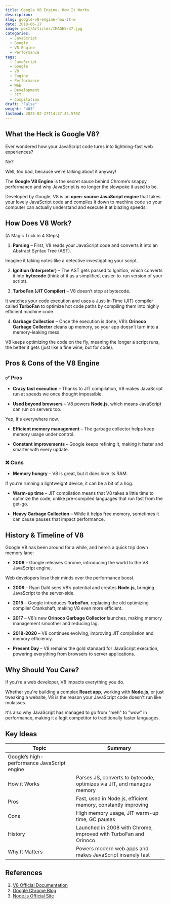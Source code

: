 ```yaml
---
title: Google V8 Engine- How It Works
description: 
slug: google-v8-engine-how-it-w
date: 2018-06-17
image: post/Articles/IMAGES/37.jpg
categories:
  - JavaScript
  - Google
  - V8 Engine
  - Performance
tags:
  - JavaScript
  - Google
  - V8
  - Engine
  - Performance
  - Web
  - Development
  - JIT
  - Compilation
draft: "False"
weight: "483"
lastmod: 2025-02-27T14:37:45.570Z
---
```

## What the Heck is Google V8?

Ever wondered how your JavaScript code turns into lightning-fast web experiences?

No?

Well, too bad, because we’re talking about it anyway!

The **Google V8 Engine** is the secret sauce behind Chrome’s snappy performance and why JavaScript is no longer the slowpoke it used to be.

Developed by Google, V8 is an **open-source JavaScript engine** that takes your lovely JavaScript code and compiles it down to machine code so your computer can actually understand and execute it at blazing speeds.

## How Does V8 Work?

(A Magic Trick in 4 Steps)

1. **Parsing** – First, V8 reads your JavaScript code and converts it into an Abstract Syntax Tree (AST).

Imagine it taking notes like a detective investigating your script.

2. **Ignition (Interpreter)** – The AST gets passed to Ignition, which converts it into **bytecode** (think of it as a simplified, easier-to-run version of your script).

3. **TurboFan (JIT Compiler)** – V8 doesn’t stop at bytecode.

It watches your code execution and uses a Just-In-Time (JIT) compiler called **TurboFan** to optimize hot code paths by compiling them into highly efficient machine code.

4. **Garbage Collection** – Once the execution is done, V8’s **Orinoco Garbage Collector** cleans up memory, so your app doesn’t turn into a memory-leaking mess.

V8 keeps optimizing the code on the fly, meaning the longer a script runs, the better it gets (just like a fine wine, but for code).

## Pros & Cons of the V8 Engine

### ✅ Pros

* **Crazy fast execution** – Thanks to JIT compilation, V8 makes JavaScript run at speeds we once thought impossible.

* **Used beyond browsers** – V8 powers **Node.js**, which means JavaScript can run on servers too.

Yep, it's everywhere now.

* **Efficient memory management** – The garbage collector helps keep memory usage under control.

* **Constant improvements** – Google keeps refining it, making it faster and smarter with every update.

### ❌ Cons

* **Memory hungry** – V8 is great, but it does love its RAM.

If you’re running a lightweight device, it can be a bit of a hog.

* **Warm-up time** – JIT compilation means that V8 takes a little time to optimize the code, unlike pre-compiled languages that run fast from the get-go.

* **Heavy Garbage Collection** – While it helps free memory, sometimes it can cause pauses that impact performance.

## History & Timeline of V8

Google V8 has been around for a while, and here’s a quick trip down memory lane:

* **2008** – Google releases Chrome, introducing the world to the V8 JavaScript engine.

Web developers lose their minds over the performance boost.

* **2009** – Ryan Dahl sees V8’s potential and creates **Node.js**, bringing JavaScript to the server-side.

* **2015** – Google introduces **TurboFan**, replacing the old optimizing compiler Crankshaft, making V8 even more efficient.

* **2017** – V8’s new **Orinoco Garbage Collector** launches, making memory management smoother and reducing lag.

* **2018-2020** – V8 continues evolving, improving JIT compilation and memory efficiency.

* **Present Day** – V8 remains the gold standard for JavaScript execution, powering everything from browsers to server applications.

## Why Should You Care?

If you’re a web developer, V8 impacts everything you do.

Whether you're building a complex **React app**, working with **Node.js**, or just tweaking a website, V8 is the reason your JavaScript code doesn't run like molasses.

It's also why JavaScript has managed to go from "meh" to "wow" in performance, making it a legit competitor to traditionally faster languages.

## Key Ideas

| Topic                                       | Summary                                                                |
| ------------------------------------------- | ---------------------------------------------------------------------- |
| Google’s high-performance JavaScript engine |                                                                        |
| How it Works                                | Parses JS, converts to bytecode, optimizes via JIT, and manages memory |
| Pros                                        | Fast, used in Node.js, efficient memory, constantly improving          |
| Cons                                        | High memory usage, JIT warm-up time, GC pauses                         |
| History                                     | Launched in 2008 with Chrome, improved with TurboFan and Orinoco       |
| Why It Matters                              | Powers modern web apps and makes JavaScript insanely fast              |

## References

1. [V8 Official Documentation](https://v8.dev/)
2. [Google Chrome Blog](https://blog.chromium.org/)
3. [Node.js Official Site](https://nodejs.org/)
